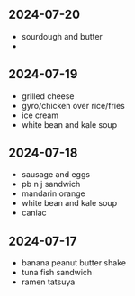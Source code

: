 2024-07-20
----
* sourdough and butter
*

2024-07-19
----
* grilled cheese
* gyro/chicken over rice/fries
* ice cream
* white bean and kale soup

2024-07-18
----
* sausage and eggs
* pb n j sandwich
* mandarin orange
* white bean and kale soup
* caniac

2024-07-17
----
* banana peanut butter shake
* tuna fish sandwich
* ramen tatsuya

